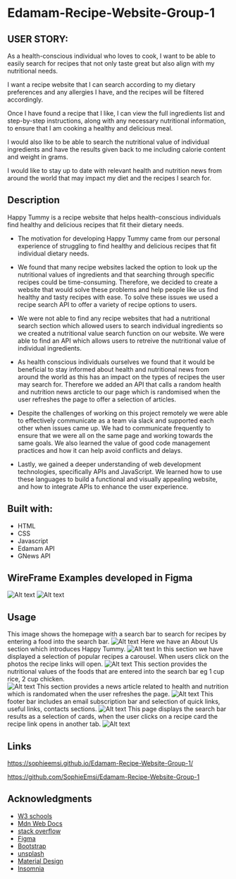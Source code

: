 # Edamam-Recipe-Website-Group-1

## USER STORY:
As a health-conscious individual who loves to cook, I want to be able to easily search for recipes that not only taste great but also align with my nutritional needs.

I want a recipe website that I can search according to my dietary preferences and any allergies I have, and the recipes will be filtered accordingly.

Once I have found a recipe that I like, I can view the full ingredients list and step-by-step instructions, along with any necessary nutritional information, to ensure that I am cooking a healthy and delicious meal.

I would also like to be able to search the nutritional value of individual ingredients and have the results given back to me including calorie content and weight in grams.

I would like to stay up to date with relevant health and nutrition news from around the world that may impact my diet and the recipes I search for.


## Description

Happy Tummy is a recipe website that helps health-conscious individuals find healthy and delicious recipes that fit their dietary needs.

- The motivation for developing Happy Tummy came from our personal experience of struggling to find healthy and delicious recipes that fit individual dietary needs.

- We found that many recipe websites lacked the option to look up the nutritional values of ingredients and that searching through specific recipes could be time-consuming. Therefore, we decided to create a website that would solve these problems and help people like us find healthy and tasty recipes with ease. To solve these issues we used a recipe search API to offer a variety of recipe options to users.

- We were not able to find any recipe websites that had a nutritional search section which allowed users to search individual ingredients so we created a nutritional value search function on our website. We were able to find an API which allows users to retreive the nutritional value of individual ingredients.

- As health conscious individuals ourselves we found that it would be beneficial to stay informed about health and nutritional news from around the world as this has an impact on the types of recipes the user may search for. Therefore we added an API that calls a random health and nutrition news arcticle to our page which is randomised when the user refreshes the page to offer a selection of articles.

- Despite the challenges of working on this project remotely we were able to effectively communicate as a team via slack and supported each other when issues came up. We had to communicate frequently to ensure that we were all on the same page and working towards the same goals. We also learned the value of good code management practices and how it can help avoid conflicts and delays.

- Lastly, we gained a deeper understanding of web development technologies, specifically APIs and JavaScript. We learned how to use these languages to build a functional and visually appealing website, and how to integrate APIs to enhance the user experience.

## Built with:
* HTML
* CSS
* Javascript
* Edamam API
* GNews API

## WireFrame Examples developed in Figma
![Alt text](Assets/Images/Screenshot%202023-04-27%20at%2019.10.58.png)
![Alt text](Assets/Images/Screenshot%202023-04-27%20at%2019.11.41.png)

## Usage
This image shows the homepage with a search bar to search for recipes by entering a food into the search bar.
![Alt text](Assets/Images/Screenshot%202023-04-26%20at%2020.06.47.png)
Here we have an About Us section which introduces Happy Tummy.
![Alt text](Assets/Images/AboutSection.png)
In this section we have displayed a selection of popular recipes a carousel. When users click on the photos the recipe links will open.
![Alt text](Assets/Images/Screenshot%202023-04-26%20at%2020.07.38.png)
This section provides the nutritional values of the foods that are entered into the search bar eg 1 cup rice, 2 cup chicken.  
![Alt text](Assets/Images/NutritionalValue.png)
This section provides a news article related to health and nutrition which is randomated when the user refreshes the page.
![Alt text](Assets/Images/Screenshot%202023-04-27%20at%2014.27.19.png)
This footer bar includes an email subscription bar and selection of quick links, useful links, contacts sections.
![Alt text](Assets/Images/Screenshot%202023-04-26%20at%2020.08.05.png)
This page displays the search bar results as a selection of cards, when the user clicks on a recipe card the recipe link opens in another tab.
![Alt text](Assets/Images/RecipeSearch.png)


## Links

https://sophieemsi.github.io/Edamam-Recipe-Website-Group-1/

https://github.com/SophieEmsi/Edamam-Recipe-Website-Group-1

## Acknowledgments
* [W3 schools](https://www.w3schools.com)
* [Mdn Web Docs](https://developer.mozilla.org/en-US/docs/Web/JavaScript)
* [stack overflow](https://stackoverflow.com/)
* [Figma](https://www.figma.com)
* [Bootstrap](https://getbootstrap.com/)
* [unsplash](https://unsplash.com/photos/hgGplX3PFBg)
* [Material Design](https://m2.material.io/design/color/the-color-system.html#tools-for-picking-colors)
* [Insomnia](https://insomnia.rest/)

